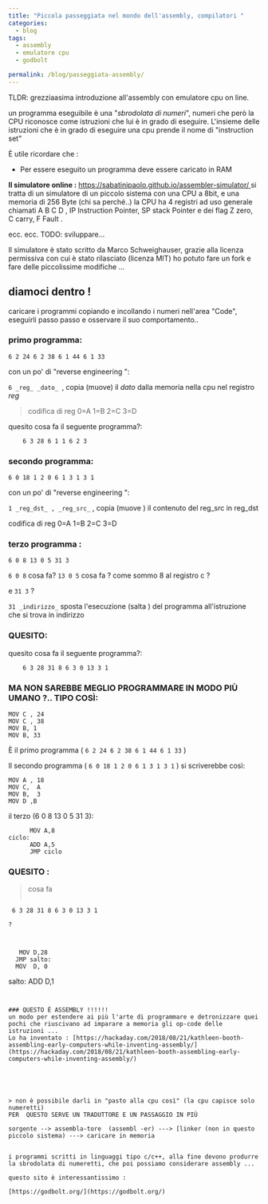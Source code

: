 ```yaml
---
title: "Piccola passeggiata nel mondo dell'assembly, compilatori "
categories:
  - blog
tags:
  - assembly
  - emulatore cpu
  - godbolt  

permalink: /blog/passeggiata-assembly/
---
```


TLDR: grezziaasima introduzione all'assembly con emulatore cpu on line.

un programma eseguibile è una "_sbrodolata di numeri_", numeri che però la CPU  riconosce come istruzioni che lui è in grado di  eseguire.
L'insieme delle istruzioni che è in grado di eseguire una cpu prende il nome di "instruction set" 

È utile ricordare che : 

- Per essere eseguito un programma deve essere caricato in RAM 


**Il simulatore online :**
[https://sabatinipaolo.github.io/assembler-simulator/
](https://sabatinipaolo.github.io/assembler-simulator/
)
 si tratta di un simulatore di un piccolo sistema con una CPU a 8bit, e una memoria di 256 Byte (chi sa perché..) 
la CPU ha 4 registri ad uso generale chiamati A B C D , IP Instruction Pointer, SP stack Pointer  e dei flag Z zero, C carry, F Fault .

ecc. ecc. TODO: sviluppare...

Il simulatore è stato scritto da Marco Schweighauser, grazie alla licenza permissiva  con cui è stato rilasciato (licenza MIT) ho potuto fare un fork e fare delle piccolissime modifiche ... 

## diamoci dentro !

caricare i programmi copiando e incollando i numeri nell'area "Code",
eseguirli passo passo e osservare il suo comportamento..

### primo programma:
```
6 2 24 6 2 38 6 1 44 6 1 33
```

con un po' di "reverse engineering ":

 `6 _reg_ _dato_ `, copia (muove) il _dato_ dalla memoria nella cpu nel registro _reg_

 >   codifica di reg 0=A 1=B 2=C 3=D


quesito cosa fa il seguente programma?:

```
    6 3 28 6 1 1 6 2 3 
```


### secondo programma:
```
6 0 18 1 2 0 6 1 3 1 3 1 
```

con un po' di "reverse engineering ":

`1 _reg_dst_ , _reg_src_` , copia (muove )  il contenuto del reg_src in reg_dst

codifica di reg 0=A 1=B 2=C 3=D


### terzo programma :

```
6 0 8 13 0 5 31 3
```

`6 0 8` cosa fa?
`13 0 5` cosa fa ?
come sommo 8 al registro c ? 

e `31 3` ?

`31 _indirizzo_`   sposta l'esecuzione (salta ) del programma all'istruzione che si trova in indirizzo

### QUESITO: 

quesito cosa fa il seguente programma?:
```
    6 3 28 31 8 6 3 0 13 3 1 
```


###  MA NON SAREBBE MEGLIO PROGRAMMARE IN MODO PIÙ UMANO ?.. TIPO COSÌ:

```
MOV C , 24 
MOV C , 38
MOV B, 1
MOV B, 33   
```

È il primo programma ( `6 2 24 6 2 38 6 1 44 6 1 33` ) 

Il secondo programma ( `6 0 18 1 2 0 6 1 3 1 3 1` ) si scriverebbe così:

```
MOV A , 18
MOV C,  A
MOV B,  3
MOV D ,B
```

il terzo (6 0 8 13 0 5 31 3):

```
      MOV A,8 
ciclo:
      ADD A,5
      JMP ciclo
```


### QUESITO :
> cosa fa
>```
     6 3 28 31 8 6 3 0 13 3 1 
```
?



```
       MOV D,28
      JMP salto:
      MOV  D, 0 
salto:
       ADD D,1 
```


### QUESTO È ASSEMBLY !!!!!!
un modo per estendere ai più l'arte di programmare e detronizzare quei pochi che riuscivano ad imparare a memoria gli op-code delle istruzioni ...
Lo ha inventato : [https://hackaday.com/2018/08/21/kathleen-booth-assembling-early-computers-while-inventing-assembly/](https://hackaday.com/2018/08/21/kathleen-booth-assembling-early-computers-while-inventing-assembly/)





> non è possibile darli in "pasto alla cpu così" (la cpu capisce solo numeretti)  
PER  QUESTO SERVE UN TRADUTTORE E UN PASSAGGIO IN PIÙ 

sorgente --> assembla-tore  (assembl -er) ---> [linker (non in questo piccolo sistema) ---> caricare in memoria 


i programmi scritti in linguaggi tipo c/c++, alla fine devono produrre la sbrodolata di numeretti, che poi possiamo considerare assembly ...

questo sito è interessantissimo :

[https://godbolt.org/](https://godbolt.org/)

